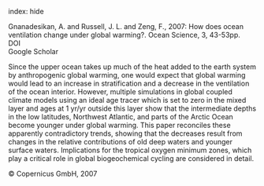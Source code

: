 index: hide

<div class="Citation">

  <div class="Citation-body">
    <div class="Citation-text">Gnanadesikan, A. and Russell, J. L. and Zeng, F., 2007: How does ocean ventilation change under global warming?. <span class="Article-journal">Ocean Science, </span><span class="Article-volume">3, </span>43-53pp.</div>
    <div class="Citation-links">
      <div class="CitationLink" data-href="https://doi.org/10.5194/os-3-43-2007">
        <div class="CitationLink-icon CitationLink-Doi"></div>
        <div class="CitationLink-text">DOI</div>
      </div>
      <div class="CitationLink" data-href="https://scholar.google.com/scholar?q=10.5194/os-3-43-2007">
        <div class="CitationLink-icon CitationLink-Scholar"></div>
        <div class="CitationLink-text">Google Scholar</div>
      </div>
    </div>
  </div>
</div>

Since the upper ocean takes up much of the heat added to the earth system by anthropogenic global warming, one would expect that global warming would lead to an increase in stratification and a decrease in the ventilation of the ocean interior. However, multiple simulations in global coupled climate models using an ideal age tracer which is set to zero in the mixed layer and ages at 1 yr/yr outside this layer show that the intermediate depths in the low latitudes, Northwest Atlantic, and parts of the Arctic Ocean become younger under global warming. This paper reconciles these apparently contradictory trends, showing that the decreases result from changes in the relative contributions of old deep waters and younger surface waters. Implications for the tropical oxygen minimum zones, which play a critical role in global biogeochemical cycling are considered in detail.

<div class="Citation-copy">
&copy; Copernicus GmbH, 2007
</div>